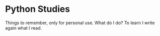 # Python Studies

Things to remember, only for personal use. What do I do? To learn I write again what I read.
